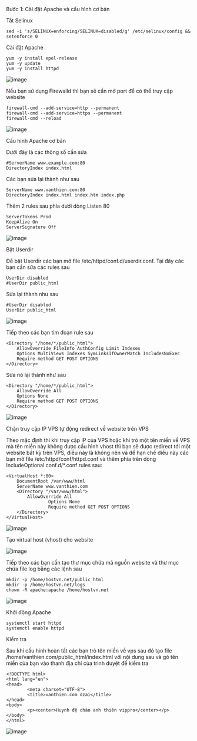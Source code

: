 Bước 1: Cài đặt Apache và cấu hình cơ bản

Tắt Selinux

`sed -i 's/SELINUX=enforcing/SELINUX=disabled/g' /etc/selinux/config && setenforce 0`

 Cài đặt Apache
 
 ```
 yum -y install epel-release
yum -y update
yum -y install httpd
```

![image](https://user-images.githubusercontent.com/62273292/160996220-e14a03c0-3cf6-4ae3-8d5f-39180fb05feb.png)


Nếu bạn sử dụng Firewalld thì bạn sẽ cần mở port để có thể truy cập website

```
firewall-cmd --add-service=http --permanent
firewall-cmd --add-service=https --permanent
firewall-cmd --reload
```
![image](https://user-images.githubusercontent.com/62273292/160996455-8ab7ccaa-96be-4555-ba0b-c077e901a680.png)


Cấu hình Apache cơ bản

Dưới đây là các thông số cần sửa

```
#ServerName www.example.com:80
DirectoryIndex index.html
```

Các bạn sửa lại thành như sau

```
ServerName www.vanthien.com:80
DirectoryIndex index.html index.htm index.php
```


 Thêm 2 rules sau phía dưới dòng Listen 80
 
 ```
 ServerTokens Prod
KeepAlive On
ServerSignature Off
```
![image](https://user-images.githubusercontent.com/62273292/160997226-87edca23-f41c-4cab-9f36-73805a4e1e91.png)


Bật Userdir

Để bật Userdir các bạn mở file /etc/httpd/conf.d/userdir.conf. Tại đây các bạn cần sửa các rules sau

```
UserDir disabled
#UserDir public_html
```

Sửa lại thành như sau

```
#UserDir disabled
UserDir public_html
```

![image](https://user-images.githubusercontent.com/62273292/160997666-293d3c36-1e13-414a-96ab-e1ace976f641.png)


Tiếp theo các bạn tìm đoạn rule sau

```
<Directory "/home/*/public_html">
    AllowOverride FileInfo AuthConfig Limit Indexes
    Options MultiViews Indexes SymLinksIfOwnerMatch IncludesNoExec
    Require method GET POST OPTIONS
</Directory>
```

Sửa nó lại thành như sau

```
<Directory "/home/*/public_html">
    AllowOverride All
    Options None
    Require method GET POST OPTIONS
</Directory>
```


![image](https://user-images.githubusercontent.com/62273292/160997863-ee36d356-4f89-47e3-b058-d42ec1c32e44.png)

Chặn truy cập IP VPS tự động redirect về website trên VPS

Theo mặc định thì khi truy cập IP của VPS hoặc khi trỏ một tên miền về VPS mà tên miền này không được cấu hình vhost thì bạn sẽ được redirect tới một website bất kỳ trên VPS, điều này là không nên và để hạn chế điều này các bạn mở file /etc/httpd/conf/httpd.conf và thêm phía trên dòng IncludeOptional conf.d/*.conf rules sau:

```
<VirtualHost *:80>
	DocumentRoot /var/www/html
	ServerName www.vanthien.com
	<Directory "/var/www/html">
		AllowOverride All
                Options None
                Require method GET POST OPTIONS
	</Directory>
</VirtualHost>
```

![image](https://user-images.githubusercontent.com/62273292/160999741-debfa384-6817-4213-91c6-b700a5170ff9.png)


Tạo virtual host (vhost) cho website

![image](https://user-images.githubusercontent.com/62273292/161000959-cfe109d2-e6a7-4b42-9ce3-06c0fc8d03dc.png)


Tiếp theo các bạn cần tạo thư mục chứa mã nguồn website và thư mục chứa file log bằng các lệnh sau

```
mkdir -p /home/hostvn.net/public_html
mkdir -p /home/hostvn.net/logs
chown -R apache:apache /home/hostvn.net
```

![image](https://user-images.githubusercontent.com/62273292/161001339-d156e5ea-87d2-4d53-ad8e-00175945d5d8.png)


Khởi động Apache

```
systemctl start httpd
systemctl enable httpd
```

Kiểm tra

Sau khi cấu hình hoàn tất các bạn trỏ tên miền về vps sau đó tạo file /home/vanthien.com/public_html/index.html với nội dung sau và gõ tên miền của bạn vào thanh địa chỉ của trình duyệt để kiểm tra

```
<!DOCTYPE html>
<html lang="en">
<head>
        <meta charset="UTF-8">
        <title>vanthien.com dzai</title>
</head>
<body>
        <p><center>Huynh đệ chào anh thiên vippro</center></p>
</body>
</html>
```

![image](https://user-images.githubusercontent.com/62273292/161002043-671c4a81-afce-4a27-8e40-3a55e6e80492.png)














































